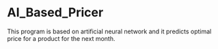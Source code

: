 # AI_Based_Pricer
This program is based on artificial neural network and it predicts optimal price for a product for the next month.
